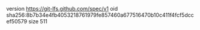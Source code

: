 version https://git-lfs.github.com/spec/v1
oid sha256:8b7b34e4fb4053218761979fe857460a677516470b10c411f4fcf5dccef50579
size 511
